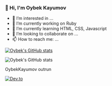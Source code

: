 ### 👋 Hi, I'm Oybek Kayumov 

<!--
**OybekKayumov/OybekKayumov** is a ✨ _special_ ✨ repository because its `README.md` (this file) appears on your GitHub profile.

Here are some ideas to get you started:
- 😄 Pronouns: ...
- ⚡ Fun fact: ...
- 🤔 I’m looking for help with ...
- 💬 Ask me about ...
-->
- 👀 I’m interested in ...
- 🔭 I’m currently working on Ruby
- 🌱 I’m currently learning HTML, CSS, Javascript
- 👯 I’m looking to collaborate on ...
- 📫 How to reach me: ...


[![Oybek's GitHub stats](https://github-readme-stats.vercel.app/api?username=OybekKayumov)](https://github.com/OybekKayumov/github-readme-stats)

![Oybek's GitHub stats](https://github-readme-stats.vercel.app/api?username=OybekKayumov&show_icons=true)

OybekKayumov
outrun

[![Dev.to](https://github-readme-stats.vercel.app/api/pin/?username=thepracticaldev&repo=dev.to)](https://github.com/thepracticaldev/dev.to)

